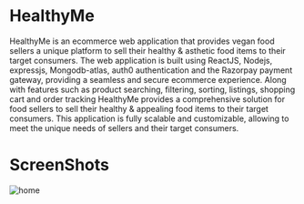 # HealthyMe
HealthyMe is an ecommerce web application that provides vegan food sellers a unique platform to sell their healthy & asthetic food items to their target consumers. The web application is built using ReactJS, Nodejs, expressjs, Mongodb-atlas, auth0 authentication and the Razorpay payment gateway, providing a seamless and secure ecommerce experience. Along with features such as product searching, filtering, sorting, listings, shopping cart and order tracking HealthyMe provides a comprehensive solution for food sellers to sell their healthy & appealing food items to their target consumers. This application is fully scalable and customizable, allowing to meet the unique needs of sellers and their target consumers.

# ScreenShots
![home](https://github.com/kewalkhondekar25/HealthyMe/assets/121751972/6f382046-4969-44fd-a38b-c6025ef86c90)
